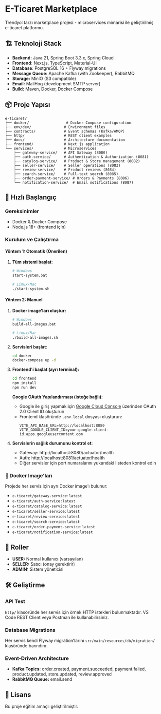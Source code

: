 # E-Ticaret Marketplace

Trendyol tarzı marketplace projesi - microservices mimarisi ile geliştirilmiş e-ticaret platformu.

## 🏗️ Teknoloji Stack

- **Backend:** Java 21, Spring Boot 3.3.x, Spring Cloud
- **Frontend:** Next.js, TypeScript, Material-UI
- **Database:** PostgreSQL 16 + Flyway migrations
- **Message Queue:** Apache Kafka (with Zookeeper), RabbitMQ
- **Storage:** MinIO (S3 compatible)
- **Email:** MailHog (development SMTP server)
- **Build:** Maven, Docker, Docker Compose

## 📦 Proje Yapısı

```
e-ticaret/
├── docker/                 # Docker Compose configuration
├── env/dev/               # Environment files
├── contracts/             # Event schemas (Kafka/AMQP)
├── http/                  # REST client examples
├── docs/                  # Architecture documentation
├── frontend/              # Next.js application
└── services/              # Microservices
    ├── gateway-service/   # API Gateway (8080)
    ├── auth-service/      # Authentication & Authorization (8081)
    ├── catalog-service/   # Product & Store management (8082)
    ├── seller-service/    # Seller operations (8083)
    ├── review-service/    # Product reviews (8084)
    ├── search-service/    # Full-text search (8085)
    ├── order-payment-service/ # Orders & Payments (8086)
    └── notification-service/  # Email notifications (8087)
```

## 🚀 Hızlı Başlangıç

### Gereksinimler

- Docker & Docker Compose
- Node.js 18+ (frontend için)

### Kurulum ve Çalıştırma

#### **Yöntem 1: Otomatik (Önerilen)**

1. **Tüm sistemi başlat:**
   ```bash
   # Windows
   start-system.bat
   
   # Linux/Mac
   ./start-system.sh
   ```

#### **Yöntem 2: Manuel**

1. **Docker image'ları oluştur:**
   ```bash
   # Windows
   build-all-images.bat
   
   # Linux/Mac  
   ./build-all-images.sh
   ```

2. **Servisleri başlat:**
   ```bash
   cd docker
   docker-compose up -d
   ```

3. **Frontend'i başlat (ayrı terminal):**
   ```bash
   cd frontend
   npm install
   npm run dev
   ```

   **Google OAuth Yapılandırması (isteğe bağlı):**
   - Google ile giriş yapmak için [Google Cloud Console](https://console.cloud.google.com/) üzerinden OAuth 2.0 Client ID oluşturun
   - Frontend klasöründe `.env.local` dosyası oluşturun:
     ```
     VITE_API_BASE_URL=http://localhost:8080
     VITE_GOOGLE_CLIENT_ID=your-google-client-id.apps.googleusercontent.com
     ```

4. **Servislerin sağlık durumunu kontrol et:**
   - Gateway: http://localhost:8080/actuator/health
   - Auth: http://localhost:8081/actuator/health
   - Diğer servisler için port numaralarını yukarıdaki listeden kontrol edin

### 🐳 Docker Image'ları

Projede her servis için ayrı Docker image'ı bulunur:
- `e-ticaret/gateway-service:latest`
- `e-ticaret/auth-service:latest`
- `e-ticaret/catalog-service:latest`
- `e-ticaret/seller-service:latest`
- `e-ticaret/review-service:latest`
- `e-ticaret/search-service:latest`
- `e-ticaret/order-payment-service:latest`
- `e-ticaret/notification-service:latest`

## 🔐 Roller

- **USER:** Normal kullanıcı (varsayılan)
- **SELLER:** Satıcı (onay gerektirir)
- **ADMIN:** Sistem yöneticisi

## 🛠️ Geliştirme

### API Test

`http/` klasöründe her servis için örnek HTTP istekleri bulunmaktadır. VS Code REST Client veya Postman ile kullanabilirsiniz.

### Database Migrations

Her servis kendi Flyway migration'larını `src/main/resources/db/migration/` klasöründe barındırır.

### Event-Driven Architecture

- **Kafka Topics:** order.created, payment.succeeded, payment.failed, product.updated, store.updated, review.approved
- **RabbitMQ Queue:** email.send

## 📝 Lisans

Bu proje eğitim amaçlı geliştirilmiştir.
